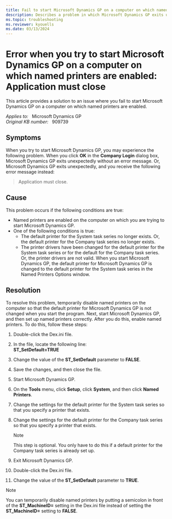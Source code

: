 ```yaml
---
title: Fail to start Microsoft Dynamics GP on a computer on which named printers are enabled 
description: Describes a problem in which Microsoft Dynamics GP exits unexpectedly while you are trying to start it. This problem occurs when named printers are enabled. Describes how to resolve the problem.
ms.topic: troubleshooting
ms.reviewer: kyouells
ms.date: 03/13/2024
---
```

# Error when you try to start Microsoft Dynamics GP on a computer on which named printers are enabled: Application must close

This article provides a solution to an issue where you fail to start Microsoft Dynamics GP on a computer on which named printers are enabled.

_Applies to:_ &nbsp; Microsoft Dynamics GP  
_Original KB number:_ &nbsp; 909739

## Symptoms

When you try to start Microsoft Dynamics GP, you may experience the following problem. When you click **OK** in the **Company Login** dialog box, Microsoft Dynamics GP exits unexpectedly without an error message. Or, Microsoft Dynamics GP exits unexpectedly, and you receive the following error message instead:

> Application must close.

## Cause

This problem occurs if the following conditions are true:

- Named printers are enabled on the computer on which you are trying to start Microsoft Dynamics GP.
- One of the following conditions is true:
  - The default printer for the System task series no longer exists. Or, the default printer for the Company task series no longer exists.
  - The printer drivers have been changed for the default printer for the System task series or for the default for the Company task series. Or, the printer drivers are not valid. When you start Microsoft Dynamics GP, the default printer for Microsoft Dynamics GP is changed to the default printer for the System task series in the Named Printers Options window.

## Resolution

To resolve this problem, temporarily disable named printers on the computer so that the default printer for Microsoft Dynamics GP is not changed when you start the program. Next, start Microsoft Dynamics GP, and then set up named printers correctly. After you do this, enable named printers. To do this, follow these steps:

1. Double-click the Dex.ini file.
2. In the file, locate the following line:  
    **ST_SetDefault=TRUE**

3. Change the value of the **ST_SetDefault** parameter to **FALSE**.
4. Save the changes, and then close the file.
5. Start Microsoft Dynamics GP.
6. On the **Tools** menu, click **Setup**, click **System**, and then click **Named Printers**.
7. Change the settings for the default printer for the System task series so that you specify a printer that exists.
8. Change the settings for the default printer for the Company task series so that you specify a printer that exists.

    > [!NOTE]
    > This step is optional. You only have to do this if a default printer for the Company task series is already set up.

9. Exit Microsoft Dynamics GP.
10. Double-click the Dex.ini file.
11. Change the value of the **ST_SetDefault** parameter to **TRUE**.

> [!NOTE]
> You can temporarily disable named printers by putting a semicolon in front of the **ST_MachineID=** setting in the Dex.ini file instead of setting the **ST_MachineID=** setting to **FALSE**.
